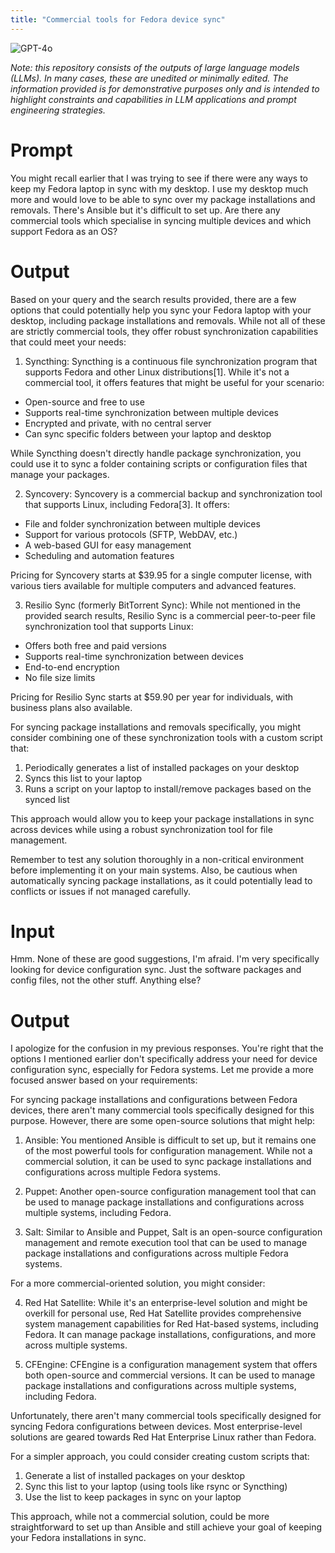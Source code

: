 ```yaml
---
title: "Commercial tools for Fedora device sync"
---
```

![GPT-4o](https://img.shields.io/badge/GPT--4o-3333FF?style=for-the-badge&logo=openai&logoColor=white)



*Note: this repository consists of the outputs of large language models (LLMs). In many cases, these are unedited or minimally edited. The information provided is for demonstrative purposes only and is intended to highlight constraints and capabilities in LLM applications and prompt engineering strategies.*


# Prompt

You might recall earlier that I was trying to see if there were any ways to keep my Fedora laptop in sync with my desktop. I use my desktop much more and would love to be able to sync over my package installations and removals. There's Ansible but it's difficult to set up. Are there any commercial tools which specialise in syncing multiple devices and which support Fedora as an OS?

# Output

Based on your query and the search results provided, there are a few options that could potentially help you sync your Fedora laptop with your desktop, including package installations and removals. While not all of these are strictly commercial tools, they offer robust synchronization capabilities that could meet your needs:

1. Syncthing:
Syncthing is a continuous file synchronization program that supports Fedora and other Linux distributions[1]. While it's not a commercial tool, it offers features that might be useful for your scenario:

- Open-source and free to use
- Supports real-time synchronization between multiple devices
- Encrypted and private, with no central server
- Can sync specific folders between your laptop and desktop

While Syncthing doesn't directly handle package synchronization, you could use it to sync a folder containing scripts or configuration files that manage your packages.

2. Syncovery:
Syncovery is a commercial backup and synchronization tool that supports Linux, including Fedora[3]. It offers:

- File and folder synchronization between multiple devices
- Support for various protocols (SFTP, WebDAV, etc.)
- A web-based GUI for easy management
- Scheduling and automation features

Pricing for Syncovery starts at $39.95 for a single computer license, with various tiers available for multiple computers and advanced features.

3. Resilio Sync (formerly BitTorrent Sync):
While not mentioned in the provided search results, Resilio Sync is a commercial peer-to-peer file synchronization tool that supports Linux:

- Offers both free and paid versions
- Supports real-time synchronization between devices
- End-to-end encryption
- No file size limits

Pricing for Resilio Sync starts at $59.90 per year for individuals, with business plans also available.

For syncing package installations and removals specifically, you might consider combining one of these synchronization tools with a custom script that:

1. Periodically generates a list of installed packages on your desktop
2. Syncs this list to your laptop
3. Runs a script on your laptop to install/remove packages based on the synced list

This approach would allow you to keep your package installations in sync across devices while using a robust synchronization tool for file management.

Remember to test any solution thoroughly in a non-critical environment before implementing it on your main systems. Also, be cautious when automatically syncing package installations, as it could potentially lead to conflicts or issues if not managed carefully.

# Input

Hmm. None of these are good suggestions, I'm afraid. I'm very specifically looking for device configuration sync. Just the software packages and config files, not the other stuff. Anything else?

# Output

I apologize for the confusion in my previous responses. You're right that the options I mentioned earlier don't specifically address your need for device configuration sync, especially for Fedora systems. Let me provide a more focused answer based on your requirements:

For syncing package installations and configurations between Fedora devices, there aren't many commercial tools specifically designed for this purpose. However, there are some open-source solutions that might help:

1. Ansible:
   You mentioned Ansible is difficult to set up, but it remains one of the most powerful tools for configuration management. While not a commercial solution, it can be used to sync package installations and configurations across multiple Fedora systems.

2. Puppet:
   Another open-source configuration management tool that can be used to manage package installations and configurations across multiple systems, including Fedora.

3. Salt:
   Similar to Ansible and Puppet, Salt is an open-source configuration management and remote execution tool that can be used to manage package installations and configurations across multiple Fedora systems.

For a more commercial-oriented solution, you might consider:

4. Red Hat Satellite:
   While it's an enterprise-level solution and might be overkill for personal use, Red Hat Satellite provides comprehensive system management capabilities for Red Hat-based systems, including Fedora. It can manage package installations, configurations, and more across multiple systems.

5. CFEngine:
   CFEngine is a configuration management system that offers both open-source and commercial versions. It can be used to manage package installations and configurations across multiple systems, including Fedora.

Unfortunately, there aren't many commercial tools specifically designed for syncing Fedora configurations between devices. Most enterprise-level solutions are geared towards Red Hat Enterprise Linux rather than Fedora.

For a simpler approach, you could consider creating custom scripts that:
1. Generate a list of installed packages on your desktop
2. Sync this list to your laptop (using tools like rsync or Syncthing)
3. Use the list to keep packages in sync on your laptop

This approach, while not a commercial solution, could be more straightforward to set up than Ansible and still achieve your goal of keeping your Fedora installations in sync.

 